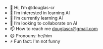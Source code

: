 - 👋 Hi, I’m @douglas-cr
- 👀 I’m interested in learning AI
- 🌱 I’m currently learning AI
- 💞️ I’m looking to collaborate on AI
- 📫 How to reach me douglascr@gmail.com
- 😄 Pronouns: he/him
- ⚡ Fun fact: I'm not funny

<!---
douglas-cr/douglas-cr is a ✨ special ✨ repository because its `README.md` (this file) appears on your GitHub profile.
You can click the Preview link to take a look at your changes.
--->
